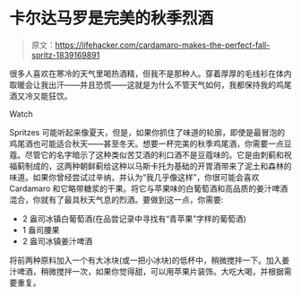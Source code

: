 # 卡尔达马罗是完美的秋季烈酒

> 原文：<https://lifehacker.com/cardamaro-makes-the-perfect-fall-spritz-1839169891>

很多人喜欢在寒冷的天气里喝热酒精，但我不是那种人。穿着厚厚的毛线衫在体内取暖会让我出汗——并且恐慌——这就是为什么不管天气如何，我都保持我的鸡尾酒又冷又能狂饮。

Watch

Spritzes 可能听起来像夏天，但是，如果你抓住了味道的轮廓，即使是最冒泡的鸡尾酒也可能适合秋天——甚至冬天。想要一杯完美的秋季鸡尾酒，你需要一点豆蔻。尽管它的名字暗示了这种类似苦艾酒的利口酒不是豆蔻味的。它是由刺蓟和祝福蓟制成的，这两种朝鲜蓟给这种以马斯卡托为基础的开胃酒带来了泥土和森林的味道。如果你曾经尝试过辛纳，并认为“我几乎像这样”，你很可能会喜欢 Cardamaro 和它略带糖浆的干果。将它与苹果味的白葡萄酒和高品质的姜汁啤酒混合，你就有了最具秋天气息的烈酒。要做到这一点，你需要:

*   2 盎司冰镇白葡萄酒(在品尝记录中寻找有“青苹果”字样的葡萄酒)
*   1 盎司腰果
*   2 盎司冰镇姜汁啤酒

将前两种原料加入一个有大冰块(或一把小冰块)的低杯中，稍微搅拌一下。加入姜汁啤酒，稍微搅拌一次，如果你觉得甜，可以用苹果片装饰。大吃大喝，并根据需要重复。